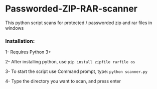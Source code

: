 # Passworded-ZIP-RAR-scanner
This python script scans for protected / passworded zip and rar files in windows

### Installation:

1- Requires Python 3+

2- After installing python, use `pip install zipfile rarfile os`

3- To start the script use Command prompt, type: `python scanner.py` 

4- Type the directory you want to scan, and press enter
